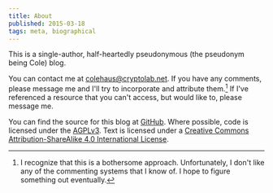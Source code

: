```yaml
---
title: About
published: 2015-03-18
tags: meta, biographical
---
```


This is a single-author, half-heartedly pseudonymous (the pseudonym being Cole)
blog.

You can contact me at [colehaus@cryptolab.net](mailto:colehaus@cryptolab.net).
<span class="noted">If you have any comments, please message me and I'll
try to incorporate and attribute them.</span>[^comment] If I've
referenced a resource that you can't access, but would like to, please message
me.

<!--more-->

You can find the source for this blog at
[GitHub](https://github.com/colehaus/ColEx). Where possible, code is licensed
under the [AGPLv3](https://www.gnu.org/licenses/agpl-3.0.html). Text is licensed
under a <a rel="license" href="http://creativecommons.org/licenses/by-sa/4.0/">
Creative Commons Attribution-ShareAlike 4.0 International License</a>.

[^comment]: I recognize that this is a bothersome approach. Unfortunately, I
don't like any of the commenting systems that I know of. I hope to figure
something out eventually.
